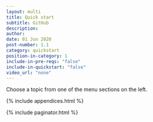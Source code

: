 ```yaml
---
layout: multi
title: Quick start
subtitle: GitHub
description:
author:
date: 01 Jun 2020
post-number: 1.1
category: quickstart
position-in-category: 1
include-in-pre-reqs: "false"
include-in-quickstart: "false"
video_url: "none"
---
```


Choose a topic from one of the menu sections on the left.

<!--
uncomment to add 'Quick start' content

This guide describes...

## Topics in this guide

- [Topic 1: Example topic](#topic1)

{% include video.html %}

## Topic 1: Example topic {#topic1}

Complete the following steps to..., as shown in the following sample image.

![Alt image text placeholder](../assets/images/01-quickstart/github/img-placeholder.png)

-->

{% include appendices.html %}

{% include paginator.html %}
